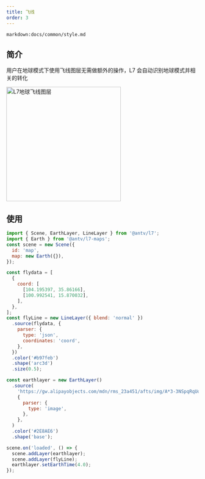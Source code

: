 ```yaml
---
title: 飞线
order: 3
---
```


`markdown:docs/common/style.md`

## 简介

用户在地球模式下使用飞线图层无需做额外的操作，L7 会自动识别地球模式并相关的转化

<img src="https://gw.alipayobjects.com/mdn/rms_816329/afts/img/A*4ZCnQaH_nLIAAAAAAAAAAAAAARQnAQ" alt="L7地球飞线图层" width="300" height="300">

## 使用

```javascript
import { Scene, EarthLayer, LineLayer } from '@antv/l7';
import { Earth } from '@antv/l7-maps';
const scene = new Scene({
  id: 'map',
  map: new Earth({}),
});

const flydata = [
  {
    coord: [
      [104.195397, 35.86166],
      [100.992541, 15.870032],
    ],
  },
];
const flyLine = new LineLayer({ blend: 'normal' })
  .source(flydata, {
    parser: {
      type: 'json',
      coordinates: 'coord',
    },
  })
  .color('#b97feb')
  .shape('arc3d')
  .size(0.5);

const earthlayer = new EarthLayer()
  .source(
    'https://gw.alipayobjects.com/mdn/rms_23a451/afts/img/A*3-3NSpqRqUoAAAAAAAAAAAAAARQnAQ',
    {
      parser: {
        type: 'image',
      },
    },
  )
  .color('#2E8AE6')
  .shape('base');

scene.on('loaded', () => {
  scene.addLayer(earthlayer);
  scene.addLayer(flyLine);
  earthlayer.setEarthTime(4.0);
});
```

